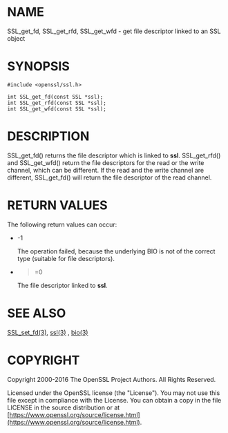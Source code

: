 # NAME

SSL\_get\_fd, SSL\_get\_rfd, SSL\_get\_wfd - get file descriptor linked to an SSL object

# SYNOPSIS

    #include <openssl/ssl.h>

    int SSL_get_fd(const SSL *ssl);
    int SSL_get_rfd(const SSL *ssl);
    int SSL_get_wfd(const SSL *ssl);

# DESCRIPTION

SSL\_get\_fd() returns the file descriptor which is linked to **ssl**.
SSL\_get\_rfd() and SSL\_get\_wfd() return the file descriptors for the
read or the write channel, which can be different. If the read and the
write channel are different, SSL\_get\_fd() will return the file descriptor
of the read channel.

# RETURN VALUES

The following return values can occur:

- -1

    The operation failed, because the underlying BIO is not of the correct type
    (suitable for file descriptors).

- >=0

    The file descriptor linked to **ssl**.

# SEE ALSO

[SSL\_set\_fd(3)](http://man.he.net/man3/SSL_set_fd), [ssl(3)](http://man.he.net/man3/ssl) , [bio(3)](http://man.he.net/man3/bio)

# COPYRIGHT

Copyright 2000-2016 The OpenSSL Project Authors. All Rights Reserved.

Licensed under the OpenSSL license (the "License").  You may not use
this file except in compliance with the License.  You can obtain a copy
in the file LICENSE in the source distribution or at
[https://www.openssl.org/source/license.html](https://www.openssl.org/source/license.html).

